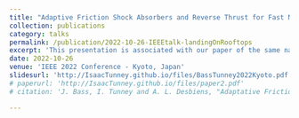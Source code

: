 ```yaml
---
title: "Adaptive Friction Shock Absorbers and Reverse Thrust for Fast Multirotor Landing on Inclined Surfaces"
collection: publications
category: talks
permalink: /publication/2022-10-26-IEEEtalk-landingOnRooftops
excerpt: 'This presentation is associated with our paper of the same name.'
date: 2022-10-26
venue: 'IEEE 2022 Conference - Kyoto, Japan'
slidesurl: 'http://IsaacTunney.github.io/files/BassTunney2022Kyoto.pdf'
# paperurl: 'http://IsaacTunney.github.io/files/paper2.pdf'
# citation: 'J. Bass, I. Tunney and A. L. Desbiens, "Adaptative Friction Shock Absorbers and Reverse Thrust for Fast Multirotor Landing on Inclined Surfaces," in IEEE Conference, Kyoto (Japan), October 2022

---
```


<!-- The contents above will be part of a list of publications, if the user clicks the link for the publication than the contents of section will be rendered as a full page, allowing you to provide more information about the paper for the reader. When publications are displayed as a single page, the contents of the above "citation" field will automatically be included below this section in a smaller font. -->